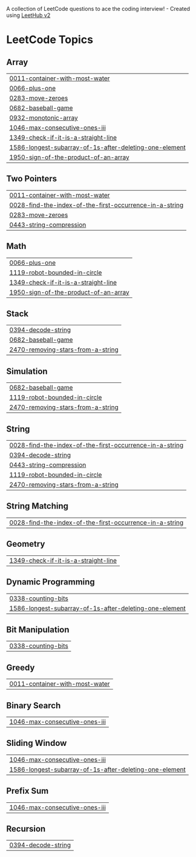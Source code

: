 A collection of LeetCode questions to ace the coding interview! - Created using [LeetHub v2](https://github.com/arunbhardwaj/LeetHub-2.0)
<!---LeetCode Topics Start-->
# LeetCode Topics
## Array
|  |
| ------- |
| [0011-container-with-most-water](https://github.com/rockocell/leetcode/tree/master/0011-container-with-most-water) |
| [0066-plus-one](https://github.com/rockocell/leetcode/tree/master/0066-plus-one) |
| [0283-move-zeroes](https://github.com/rockocell/leetcode/tree/master/0283-move-zeroes) |
| [0682-baseball-game](https://github.com/rockocell/leetcode/tree/master/0682-baseball-game) |
| [0932-monotonic-array](https://github.com/rockocell/leetcode/tree/master/0932-monotonic-array) |
| [1046-max-consecutive-ones-iii](https://github.com/rockocell/leetcode/tree/master/1046-max-consecutive-ones-iii) |
| [1349-check-if-it-is-a-straight-line](https://github.com/rockocell/leetcode/tree/master/1349-check-if-it-is-a-straight-line) |
| [1586-longest-subarray-of-1s-after-deleting-one-element](https://github.com/rockocell/leetcode/tree/master/1586-longest-subarray-of-1s-after-deleting-one-element) |
| [1950-sign-of-the-product-of-an-array](https://github.com/rockocell/leetcode/tree/master/1950-sign-of-the-product-of-an-array) |
## Two Pointers
|  |
| ------- |
| [0011-container-with-most-water](https://github.com/rockocell/leetcode/tree/master/0011-container-with-most-water) |
| [0028-find-the-index-of-the-first-occurrence-in-a-string](https://github.com/rockocell/leetcode/tree/master/0028-find-the-index-of-the-first-occurrence-in-a-string) |
| [0283-move-zeroes](https://github.com/rockocell/leetcode/tree/master/0283-move-zeroes) |
| [0443-string-compression](https://github.com/rockocell/leetcode/tree/master/0443-string-compression) |
## Math
|  |
| ------- |
| [0066-plus-one](https://github.com/rockocell/leetcode/tree/master/0066-plus-one) |
| [1119-robot-bounded-in-circle](https://github.com/rockocell/leetcode/tree/master/1119-robot-bounded-in-circle) |
| [1349-check-if-it-is-a-straight-line](https://github.com/rockocell/leetcode/tree/master/1349-check-if-it-is-a-straight-line) |
| [1950-sign-of-the-product-of-an-array](https://github.com/rockocell/leetcode/tree/master/1950-sign-of-the-product-of-an-array) |
## Stack
|  |
| ------- |
| [0394-decode-string](https://github.com/rockocell/leetcode/tree/master/0394-decode-string) |
| [0682-baseball-game](https://github.com/rockocell/leetcode/tree/master/0682-baseball-game) |
| [2470-removing-stars-from-a-string](https://github.com/rockocell/leetcode/tree/master/2470-removing-stars-from-a-string) |
## Simulation
|  |
| ------- |
| [0682-baseball-game](https://github.com/rockocell/leetcode/tree/master/0682-baseball-game) |
| [1119-robot-bounded-in-circle](https://github.com/rockocell/leetcode/tree/master/1119-robot-bounded-in-circle) |
| [2470-removing-stars-from-a-string](https://github.com/rockocell/leetcode/tree/master/2470-removing-stars-from-a-string) |
## String
|  |
| ------- |
| [0028-find-the-index-of-the-first-occurrence-in-a-string](https://github.com/rockocell/leetcode/tree/master/0028-find-the-index-of-the-first-occurrence-in-a-string) |
| [0394-decode-string](https://github.com/rockocell/leetcode/tree/master/0394-decode-string) |
| [0443-string-compression](https://github.com/rockocell/leetcode/tree/master/0443-string-compression) |
| [1119-robot-bounded-in-circle](https://github.com/rockocell/leetcode/tree/master/1119-robot-bounded-in-circle) |
| [2470-removing-stars-from-a-string](https://github.com/rockocell/leetcode/tree/master/2470-removing-stars-from-a-string) |
## String Matching
|  |
| ------- |
| [0028-find-the-index-of-the-first-occurrence-in-a-string](https://github.com/rockocell/leetcode/tree/master/0028-find-the-index-of-the-first-occurrence-in-a-string) |
## Geometry
|  |
| ------- |
| [1349-check-if-it-is-a-straight-line](https://github.com/rockocell/leetcode/tree/master/1349-check-if-it-is-a-straight-line) |
## Dynamic Programming
|  |
| ------- |
| [0338-counting-bits](https://github.com/rockocell/leetcode/tree/master/0338-counting-bits) |
| [1586-longest-subarray-of-1s-after-deleting-one-element](https://github.com/rockocell/leetcode/tree/master/1586-longest-subarray-of-1s-after-deleting-one-element) |
## Bit Manipulation
|  |
| ------- |
| [0338-counting-bits](https://github.com/rockocell/leetcode/tree/master/0338-counting-bits) |
## Greedy
|  |
| ------- |
| [0011-container-with-most-water](https://github.com/rockocell/leetcode/tree/master/0011-container-with-most-water) |
## Binary Search
|  |
| ------- |
| [1046-max-consecutive-ones-iii](https://github.com/rockocell/leetcode/tree/master/1046-max-consecutive-ones-iii) |
## Sliding Window
|  |
| ------- |
| [1046-max-consecutive-ones-iii](https://github.com/rockocell/leetcode/tree/master/1046-max-consecutive-ones-iii) |
| [1586-longest-subarray-of-1s-after-deleting-one-element](https://github.com/rockocell/leetcode/tree/master/1586-longest-subarray-of-1s-after-deleting-one-element) |
## Prefix Sum
|  |
| ------- |
| [1046-max-consecutive-ones-iii](https://github.com/rockocell/leetcode/tree/master/1046-max-consecutive-ones-iii) |
## Recursion
|  |
| ------- |
| [0394-decode-string](https://github.com/rockocell/leetcode/tree/master/0394-decode-string) |
<!---LeetCode Topics End-->